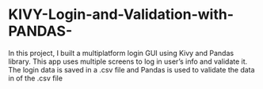# KIVY-Login-and-Validation-with-PANDAS-
In this project, I built a multiplatform login GUI using Kivy and Pandas library. This app uses multiple screens to log in user’s info and validate it. The login data is saved in a .csv file and Pandas is  used to validate the data in of the .csv file 
